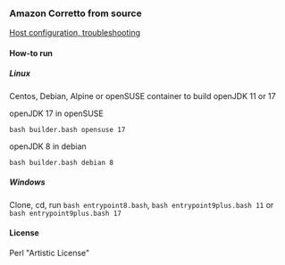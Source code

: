### Amazon Corretto from source ###

[Host configuration, troubleshooting](https://github.com/aashipov/openjdk-build)

#### How-to run ####

##### Linux #####

Centos, Debian, Alpine or openSUSE container to build openJDK 11 or 17

openJDK 17 in openSUSE

```shell script
bash builder.bash opensuse 17
```

openJDK 8 in debian

```shell script
bash builder.bash debian 8
```

##### Windows #####

Clone, cd, run ```bash entrypoint8.bash```, ```bash entrypoint9plus.bash 11``` or ```bash entrypoint9plus.bash 17```

#### License ####

Perl "Artistic License"
